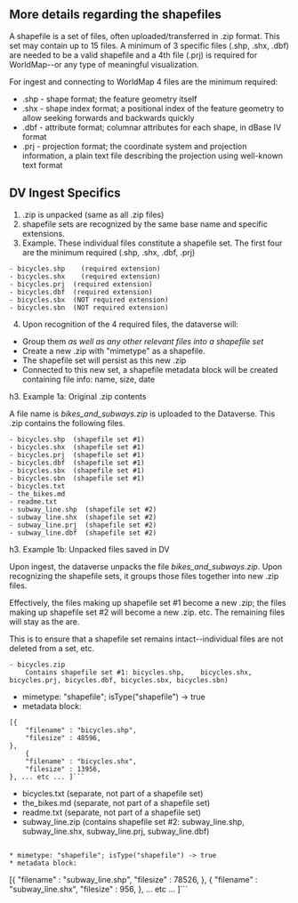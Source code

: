 ## More details regarding the shapefiles

A shapefile is a set of files, often uploaded/transferred in .zip format.  This set may contain up to 15 files.  A minimum of 3 specific files (.shp, .shx, .dbf) are needed to be a valid shapefile and a 4th file (.prj) is required for WorldMap--or any type of meaningful visualization.  

For ingest and connecting to WorldMap 4 files are the minimum required:

* .shp - shape format; the feature geometry itself
* .shx - shape index format; a positional index of the feature geometry to allow seeking forwards and backwards quickly
* .dbf - attribute format; columnar attributes for each shape, in dBase IV format
* .prj - projection format; the coordinate system and projection information, a plain text file describing the projection using well-known text format


## DV Ingest Specifics

1. .zip is unpacked (same as all .zip files)
2. shapefile sets are recognized by the same base name and specific extensions.
3. Example.  These individual files constitute a shapefile set.  The first four are the minimum required (.shp, .shx, .dbf, .prj)
```
- bicycles.shp    (required extension)
- bicycles.shx    (required extension)
- bicycles.prj	(required extension)
- bicycles.dbf	(required extension)
- bicycles.sbx	(NOT required extension)
- bicycles.sbn	(NOT required extension)
```
4. Upon recognition of the 4 required files, the dataverse will:
  * Group them _as well as any other relevant files into a shapefile set_
  * Create a new .zip with "mimetype" as a shapefile.
  * The shapefile set will persist as this new .zip
  * Connected to this new set, a shapefile metadata block will be created containing file info: name, size, date

h3. Example 1a: Original .zip contents

A file name is *bikes_and_subways.zip* is uploaded to the Dataverse. This .zip contains the following files.
```
- bicycles.shp  (shapefile set #1)
- bicycles.shx  (shapefile set #1)
- bicycles.prj  (shapefile set #1)
- bicycles.dbf  (shapefile set #1)
- bicycles.sbx  (shapefile set #1)
- bicycles.sbn  (shapefile set #1)
- bicycles.txt
- the_bikes.md
- readme.txt
- subway_line.shp  (shapefile set #2)
- subway_line.shx  (shapefile set #2)
- subway_line.prj  (shapefile set #2)
- subway_line.dbf  (shapefile set #2)
```		

h3. Example 1b: Unpacked files saved in DV

Upon ingest, the dataverse unpacks the file *bikes_and_subways.zip*.  Upon recognizing the shapefile sets, it groups those files together into new .zip files.

Effectively, the files making up shapefile set #1 become a new .zip; the files making up shapefile set #2 will become a new .zip. etc.  The remaining files  will stay as the are.

This is to ensure that a shapefile set remains intact--individual files are not deleted from a set, etc.

```
- bicycles.zip  
	Contains shapefile set #1: bicycles.shp, 	bicycles.shx, bicycles.prj, bicycles.dbf, bicycles.sbx, bicycles.sbn)
```			

* mimetype: "shapefile"; isType("shapefile") -> true
* metadata block: 
	
```
[{ 
	"filename" : "bicycles.shp",
	"filesize" : 48596,
},
	{ 
	"filename" : "bicycles.shx",
	"filesize" : 13956,
}, ... etc ... ]```

```
- bicycles.txt  (separate, not part of a shapefile set)
- the_bikes.md  (separate, not part of a shapefile set)
- readme.txt  (separate, not part of a shapefile set)
- subway_line.zip  (contains shapefile set #2: subway_line.shp, subway_line.shx, subway_line.prj, subway_line.dbf)
```

* mimetype: "shapefile"; isType("shapefile") -> true	
* metadata block: 

```
[{ 
	"filename" : "subway_line.shp",
	"filesize" : 78526,
},
	{ 
	"filename" : "subway_line.shx",
	"filesize" :  956,
}, ... etc ... ]```









